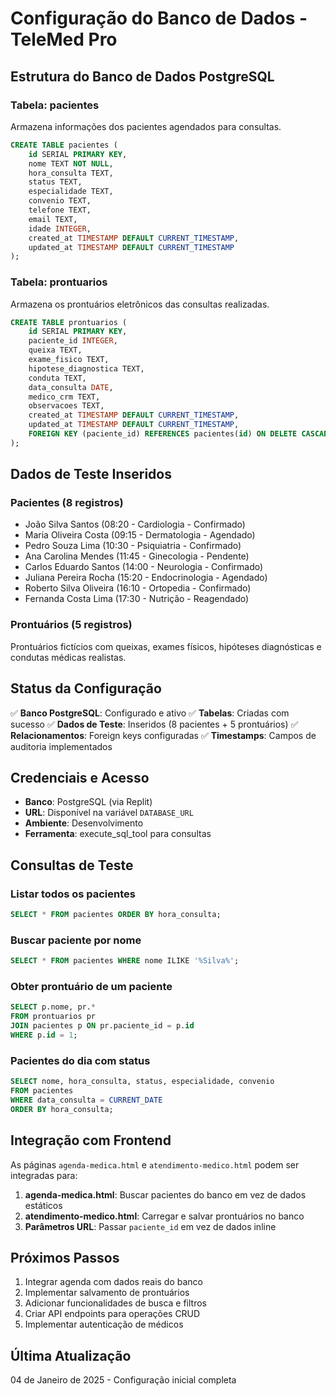 # Configuração do Banco de Dados - TeleMed Pro

## Estrutura do Banco de Dados PostgreSQL

### Tabela: pacientes
Armazena informações dos pacientes agendados para consultas.

```sql
CREATE TABLE pacientes (
    id SERIAL PRIMARY KEY,
    nome TEXT NOT NULL,
    hora_consulta TEXT,
    status TEXT,
    especialidade TEXT,
    convenio TEXT,
    telefone TEXT,
    email TEXT,
    idade INTEGER,
    created_at TIMESTAMP DEFAULT CURRENT_TIMESTAMP,
    updated_at TIMESTAMP DEFAULT CURRENT_TIMESTAMP
);
```

### Tabela: prontuarios
Armazena os prontuários eletrônicos das consultas realizadas.

```sql
CREATE TABLE prontuarios (
    id SERIAL PRIMARY KEY,
    paciente_id INTEGER,
    queixa TEXT,
    exame_fisico TEXT,
    hipotese_diagnostica TEXT,
    conduta TEXT,
    data_consulta DATE,
    medico_crm TEXT,
    observacoes TEXT,
    created_at TIMESTAMP DEFAULT CURRENT_TIMESTAMP,
    updated_at TIMESTAMP DEFAULT CURRENT_TIMESTAMP,
    FOREIGN KEY (paciente_id) REFERENCES pacientes(id) ON DELETE CASCADE
);
```

## Dados de Teste Inseridos

### Pacientes (8 registros)
- João Silva Santos (08:20 - Cardiologia - Confirmado)
- Maria Oliveira Costa (09:15 - Dermatologia - Agendado)
- Pedro Souza Lima (10:30 - Psiquiatria - Confirmado)
- Ana Carolina Mendes (11:45 - Ginecologia - Pendente)
- Carlos Eduardo Santos (14:00 - Neurologia - Confirmado)
- Juliana Pereira Rocha (15:20 - Endocrinologia - Agendado)
- Roberto Silva Oliveira (16:10 - Ortopedia - Confirmado)
- Fernanda Costa Lima (17:30 - Nutrição - Reagendado)

### Prontuários (5 registros)
Prontuários fictícios com queixas, exames físicos, hipóteses diagnósticas e condutas médicas realistas.

## Status da Configuração

✅ **Banco PostgreSQL**: Configurado e ativo
✅ **Tabelas**: Criadas com sucesso
✅ **Dados de Teste**: Inseridos (8 pacientes + 5 prontuários)
✅ **Relacionamentos**: Foreign keys configuradas
✅ **Timestamps**: Campos de auditoria implementados

## Credenciais e Acesso

- **Banco**: PostgreSQL (via Replit)
- **URL**: Disponível na variável `DATABASE_URL`
- **Ambiente**: Desenvolvimento
- **Ferramenta**: execute_sql_tool para consultas

## Consultas de Teste

### Listar todos os pacientes
```sql
SELECT * FROM pacientes ORDER BY hora_consulta;
```

### Buscar paciente por nome
```sql
SELECT * FROM pacientes WHERE nome ILIKE '%Silva%';
```

### Obter prontuário de um paciente
```sql
SELECT p.nome, pr.* 
FROM prontuarios pr 
JOIN pacientes p ON pr.paciente_id = p.id 
WHERE p.id = 1;
```

### Pacientes do dia com status
```sql
SELECT nome, hora_consulta, status, especialidade, convenio 
FROM pacientes 
WHERE data_consulta = CURRENT_DATE 
ORDER BY hora_consulta;
```

## Integração com Frontend

As páginas `agenda-medica.html` e `atendimento-medico.html` podem ser integradas para:

1. **agenda-medica.html**: Buscar pacientes do banco em vez de dados estáticos
2. **atendimento-medico.html**: Carregar e salvar prontuários no banco
3. **Parâmetros URL**: Passar `paciente_id` em vez de dados inline

## Próximos Passos

1. Integrar agenda com dados reais do banco
2. Implementar salvamento de prontuários
3. Adicionar funcionalidades de busca e filtros
4. Criar API endpoints para operações CRUD
5. Implementar autenticação de médicos

## Última Atualização
04 de Janeiro de 2025 - Configuração inicial completa